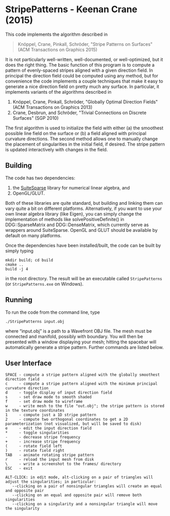 StripePatterns - Keenan Crane (2015)
====================================

This code implements the algorithm described in

   > Knöppel, Crane, Pinkall, Schröder, "Stripe Patterns on Surfaces" (ACM Transactions on Graphics 2015)

It is not particularly well-written, well-documented, or well-optimized, but it does the right thing.
The basic function of this  program is to compute a pattern of evenly-spaced stripes aligned with a
given direction field.  In principal the direction field could be computed using any method, but for
convenience the code implements a couple techniques that make it easy to generate a nice direction
field on pretty much any surface.  In particular, it implements variants of the algorithms described in

   1. Knöppel, Crane, Pinkall, Schröder, "Globally Optimal Direction Fields" (ACM Transactions on Graphics 2013)
   2. Crane, Desbrun, and Schröder, "Trivial Connections on Discrete Surfaces" (SGP 2010)

The first algorithm is used to initialize the field with either (a) the smoothest possible line field on
the surface or (b) a field aligned with principal curvature directions.  The second method allows one to
manually change the placement of singularities in the initial field, if desired.  The stripe pattern is
updated interactively with changes in the field.


Building
--------

The code has two dependencies:

   1. the [SuiteSparse](http://faculty.cse.tamu.edu/davis/suitesparse.html) library for numerical linear algebra, and
   2. OpenGL/GLUT.

Both of these libraries are quite standard, but building and linking them can vary quite a bit on different platforms. Alternatively, if you want to use your own linear algebra library (like Eigen), you can simply change the implementation of methods like solvePositiveDefinite() in DDG::SparseMatrix and DDG::DenseMatrix, which currently serve as wrappers around SuiteSparse. OpenGL and GLUT should be available by default on many platforms.

Once the dependencies have been installed/built, the code can be built by simply typing

   ```
   mkdir build; cd build
   cmake ..
   build -j 4
   ```

in the root directory.  The result will be an executable called `StripePatterns` (or `StripePatterns.exe` on Windows).


Running
-------

To run the code from the command line, type

   ```
   ./StripePatterns input.obj
   ```

where “input.obj” is a path to a Wavefront OBJ file. The mesh must be connected and manifold, possibly with boundary. You will then be presented with a window displaying your mesh; hitting the spacebar will automatically generate a stripe pattern. Further commands are listed below.


User Interface
--------------

```
SPACE - compute a stripe pattern aligned with the globally smoothest direction field
c     - compute a stripe pattern aligned with the minimum principal curvature direction
d     - toggle display of input direction field
s     - set draw mode to smooth shaded
f     - set draw mode to wireframe
w     - write mesh to the file "out.obj"; the stripe pattern is stored in the texture coordinates
1     - compute just a 1D stripe pattern
2     - compute two orthogonal coordinates to get a 2D parameterization (not visualized, but will be saved to disk)
e     - edit the input direction field
*     - toggle singularities
-     - decrease stripe frequency
+     - increase stripe frequency
(     - rotate field left
)     - rotate field right
TAB   - animate rotating stripe pattern
r     - reload the input mesh from disk
\     - write a screenshot to the frames/ directory
ESC   - exit

ALT-CLICK: in edit mode, alt-clicking on a pair of triangles will adjust the singularities; in particular:
   --clicking on a pair of nonsingular triangles will create an equal and opposite pair
   --clicking on an equal and opposite pair will remove both singularities
   --clicking on a singularity and a nonsingular triangle will move the singularity
```
